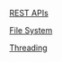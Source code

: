 [REST APIs](src%2Fmain%2Fjava%2Forg%2Fexample%2Fcurd)

[File System](src%2Fmain%2Fjava%2Forg%2Fexample%2FfileSystem)

[Threading](src%2Fmain%2Fjava%2Forg%2Fexample%2Fthreading)